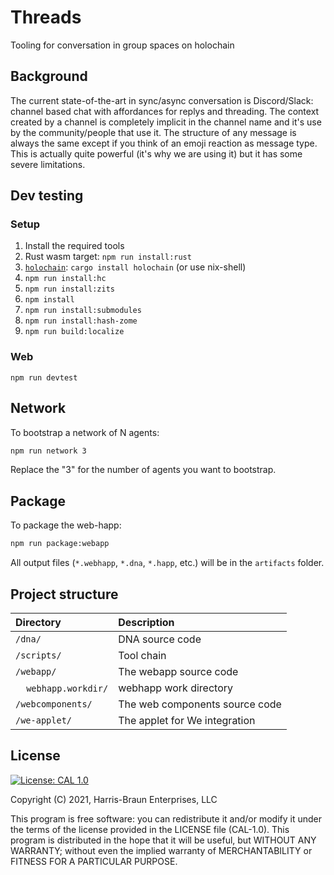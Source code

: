 # Threads

Tooling for conversation in group spaces on holochain

##  Background

The current state-of-the-art in sync/async conversation is Discord/Slack: channel based chat with affordances for replys and threading.  The context created by a channel is completely implicit in the channel name and it's use by the community/people that use it.   The structure of any message is always the same except if you think of an emoji reaction as message type.  This is actually quite powerful (it's why we are using it) but it has some severe limitations.


## Dev testing

### Setup
1. Install the required tools
  1. Rust wasm target: `npm run install:rust`
  1. [`holochain`](https://github.com/holochain/holochain): `cargo install holochain` (or use nix-shell)
  4. `npm run install:hc`
  3. `npm run install:zits`
4. `npm install`
5. `npm run install:submodules`
5. `npm run install:hash-zome`
5. `npm run build:localize`

### Web
`npm run devtest`

## Network

To bootstrap a network of N agents:

``` bash
npm run network 3
```

Replace the "3" for the number of agents you want to bootstrap.
## Package

To package the web-happ:

``` bash
npm run package:webapp
```

All output files (`*.webhapp`, `*.dna`, `*.happ`, etc.) will be in the `artifacts` folder.


## Project structure

| Directory                                  | Description                                                                                                                 |
|:-------------------------------------------| :-------------------------------------------------------------------------------------------------------------------------- |
| `/dna/`                                    | DNA source code
| `/scripts/`                                | Tool chain
| `/webapp/`                                 | The webapp source code
| &nbsp;&nbsp;&nbsp;&nbsp;`webhapp.workdir/` | webhapp work directory
| `/webcomponents/`                          | The web components source code
| `/we-applet/`                              | The applet for We integration

## License
[![License: CAL 1.0](https://img.shields.io/badge/License-CAL%201.0-blue.svg)](https://github.com/holochain/cryptographic-autonomy-license)

  Copyright (C) 2021, Harris-Braun Enterprises, LLC

This program is free software: you can redistribute it and/or modify it under the terms of the license
provided in the LICENSE file (CAL-1.0).  This program is distributed in the hope that it will be useful,
but WITHOUT ANY WARRANTY; without even the implied warranty of MERCHANTABILITY or FITNESS FOR A PARTICULAR PURPOSE.
